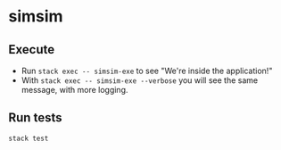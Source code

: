 # simsim

## Execute  

* Run `stack exec -- simsim-exe` to see "We're inside the application!"
* With `stack exec -- simsim-exe --verbose` you will see the same message, with more logging.

## Run tests

`stack test`
